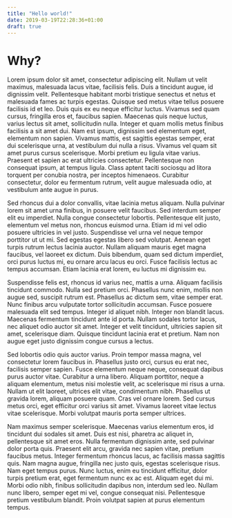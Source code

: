 ```yaml
---
title: "Hello world!"
date: 2019-03-19T22:28:36+01:00
draft: true
---
```

# Why?
Lorem ipsum dolor sit amet, consectetur adipiscing elit. Nullam ut velit maximus, malesuada lacus vitae, facilisis felis. Duis a tincidunt augue, id dignissim velit. Pellentesque habitant morbi tristique senectus et netus et malesuada fames ac turpis egestas. Quisque sed metus vitae tellus posuere facilisis id et leo. Duis quis ex eu neque efficitur luctus. Vivamus sed quam cursus, fringilla eros et, faucibus sapien. Maecenas quis neque luctus, varius lectus sit amet, sollicitudin nulla. Integer et quam mollis metus finibus facilisis a sit amet dui. Nam est ipsum, dignissim sed elementum eget, elementum non sapien. Vivamus mattis, est sagittis egestas semper, erat dui scelerisque urna, at vestibulum dui nulla a risus. Vivamus vel quam sit amet purus cursus scelerisque. Morbi pretium eu ligula vitae varius. Praesent et sapien ac erat ultricies consectetur. Pellentesque non consequat ipsum, at tempus ligula. Class aptent taciti sociosqu ad litora torquent per conubia nostra, per inceptos himenaeos. Curabitur consectetur, dolor eu fermentum rutrum, velit augue malesuada odio, at vestibulum ante augue in purus.

Sed rhoncus dui a dolor convallis, vitae lacinia metus aliquam. Nulla pulvinar lorem sit amet urna finibus, in posuere velit faucibus. Sed interdum semper elit eu imperdiet. Nulla congue consectetur lobortis. Pellentesque elit justo, elementum vel metus non, rhoncus euismod urna. Etiam id mi vel odio posuere ultricies in vel justo. Suspendisse vel urna vel neque tempor porttitor ut ut mi. Sed egestas egestas libero sed volutpat. Aenean eget turpis rutrum lectus lacinia auctor. Nullam aliquam mauris eget magna faucibus, vel laoreet ex dictum. Duis bibendum, quam sed dictum imperdiet, orci purus luctus mi, eu ornare arcu lacus eu orci. Fusce facilisis lectus ac tempus accumsan. Etiam lacinia erat lorem, eu luctus mi dignissim eu.

Suspendisse felis est, rhoncus id varius nec, mattis a urna. Aliquam facilisis tincidunt commodo. Nulla sed pretium orci. Phasellus nunc enim, mollis non augue sed, suscipit rutrum est. Phasellus ac dictum sem, vitae semper erat. Nunc finibus arcu vulputate tortor sollicitudin accumsan. Fusce posuere malesuada elit sed tempus. Integer id aliquet nibh. Integer non blandit lacus. Maecenas fermentum tincidunt ante id porta. Nullam sodales tortor lacus, nec aliquet odio auctor sit amet. Integer et velit tincidunt, ultricies sapien sit amet, scelerisque diam. Quisque tincidunt lacinia erat et pretium. Nam non augue eget justo dignissim congue cursus a lectus.

Sed lobortis odio quis auctor varius. Proin tempor massa magna, vel consectetur lorem faucibus in. Phasellus justo orci, cursus eu erat nec, facilisis semper sapien. Fusce elementum neque neque, consequat dapibus purus auctor vitae. Curabitur a urna libero. Aliquam porttitor, neque a aliquam elementum, metus nisi molestie velit, ac scelerisque mi risus a urna. Nullam ut elit laoreet, ultrices elit vitae, condimentum nibh. Phasellus ut gravida lorem, aliquam posuere quam. Cras vel ornare lorem. Sed cursus metus orci, eget efficitur orci varius sit amet. Vivamus laoreet vitae lectus vitae scelerisque. Morbi volutpat mauris porta semper ultrices.

Nam maximus semper scelerisque. Maecenas varius elementum eros, id tincidunt dui sodales sit amet. Duis est nisi, pharetra ac aliquet in, pellentesque sit amet eros. Nulla fermentum dignissim ante, sed pulvinar dolor porta quis. Praesent elit arcu, gravida nec sapien vitae, pretium faucibus metus. Integer fermentum rhoncus lacus, ac facilisis massa sagittis quis. Nam magna augue, fringilla nec justo quis, egestas scelerisque risus. Nam eget tempus purus. Nunc luctus, enim eu tincidunt efficitur, dolor turpis pretium erat, eget fermentum nunc ex ac est. Aliquam eget dui mi. Morbi odio nibh, finibus sollicitudin dapibus non, interdum sed leo. Nullam nunc libero, semper eget mi vel, congue consequat nisi. Pellentesque pretium vestibulum blandit. Proin volutpat sapien at purus elementum tempus.
